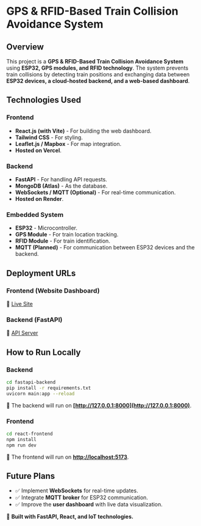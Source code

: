 # GPS & RFID-Based Train Collision Avoidance System

## Overview
This project is a **GPS & RFID-Based Train Collision Avoidance System** using **ESP32, GPS modules, and RFID technology**. The system prevents train collisions by detecting train positions and exchanging data between **ESP32 devices, a cloud-hosted backend, and a web-based dashboard**.

## Technologies Used

### Frontend
- **React.js (with Vite)** - For building the web dashboard.
- **Tailwind CSS** - For styling.
- **Leaflet.js / Mapbox** - For map integration.
- **Hosted on Vercel**.

### Backend
- **FastAPI** - For handling API requests.
- **MongoDB (Atlas)** - As the database.
- **WebSockets / MQTT (Optional)** - For real-time communication.
- **Hosted on Render**.

### Embedded System
- **ESP32** - Microcontroller.
- **GPS Module** - For train location tracking.
- **RFID Module** - For train identification.
- **MQTT (Planned)** - For communication between ESP32 devices and the backend.

## Deployment URLs

### Frontend (Website Dashboard)
🔗 [Live Site](https://iot-project-xi.vercel.app/)

### Backend (FastAPI)
🔗 [API Server](https://iot-project-c3wb.onrender.com/)

## How to Run Locally

### Backend
```sh
cd fastapi-backend
pip install -r requirements.txt
uvicorn main:app --reload
```
🔹 The backend will run on **[http://127.0.0.1:8000](http://127.0.0.1:8000)**.

### Frontend
```sh
cd react-frontend
npm install
npm run dev
```
🔹 The frontend will run on **[http://localhost:5173](http://localhost:5173)**.

## Future Plans
- ✅ Implement **WebSockets** for real-time updates.
- ✅ Integrate **MQTT broker** for ESP32 communication.
- ✅ Improve the **user dashboard** with live data visualization.

🚀 **Built with FastAPI, React, and IoT technologies.**

